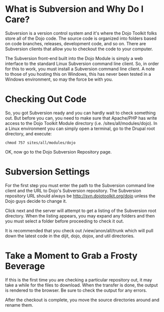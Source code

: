# What is Subversion and Why Do I Care? #

Subversion is a version control system and it's where the Dojo Toolkit folks store all of the Dojo code. The source code is organized into folders based on code branches, releases, development code, and so on. There are Subversion clients that allow you to checkout the code to your computer.

The Subversion front-end built into the Dojo Module is simply a web interface to the standard Linux Subversion command line client. So, in order for this to work, you must install a Subversion command line client. A note to those of you hosting this on Windows, this has never been tested in a Windows environment, so may the force be with you.

# Checking Out Code #

So, you got Subversion ready and you can hardly wait to check something out. But before you can, you need to make sure that Apache/PHP has write access to the Dojo Toolkit Module directory (i.e. /sites/all/modules/dojo). In a Linux environment you can simply open a terminal, go to the Drupal root directory, and execute:

```
chmod 757 sites/all/modules/dojo
```

OK, now go to the Dojo Subversion Repository page.

# Subversion Settings #

For the first step you must enter the path to the Subversion command line client and the URL to Dojo's Subversion repository. The Subversion repository URL should always be http://svn.dojotoolkit.org/dojo unless the Dojo guys decide to change it.

Click next and the server will attempt to get a listing of the Subversion root directory. When the listing appears, you may expand any folders and then you must select a folder before proceeding to check it out.

It is recommended that you check out /view/anon/all/trunk which will pull down the latest code in the dijit, dojo, dojox, and util directories.

# Take a Moment to Grab a Frosty Beverage #

If this is the first time you are checking a particular repository out, it may take a while for the files to download. When the transfer is done, the output is rendered to the browser. Be sure to check the output for any errors.

After the checkout is complete, you move the source directories around and rename them.